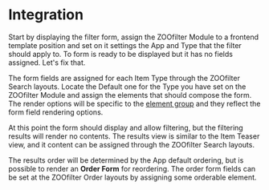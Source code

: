 # Integration

Start by displaying the filter form, assign the ZOOfilter Module to a frontend template position and set on it settings the App and Type that the filter should apply to. To form is ready to be displayed but it has no fields assigned. Let's fix that.

The form fields are assigned for each Item Type through the ZOOfilter Search layouts. Locate the Default one for the Type you have set on the ZOOfilter Module and assign the elements that should compose the form. The render options will be specific to the [element group](./elements#groups) and they reflect the form field rendering options.

At this point the form should display and allow filtering, but the filtering results will render no contents. The results view is similar to the Item Teaser view, and it content can be assigned through the ZOOfilter Search layouts.

The results order will be determined by the App default ordering, but is possible to render an **Order Form** for reordering. The order form fields can be set at the ZOOfilter Order layouts by assigning some orderable element.
